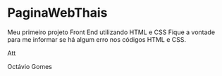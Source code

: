 # PaginaWebThais
Meu primeiro projeto Front End utilizando HTML e CSS
Fique a vontade para me informar se há algum erro nos códigos HTML e CSS.

Att

Octávio Gomes
